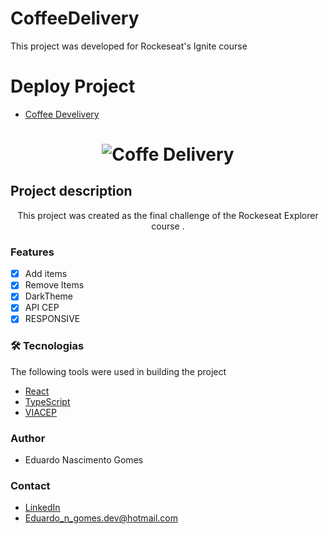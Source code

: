 # CoffeeDelivery
This project was developed for Rockeseat's Ignite course

# Deploy Project
- [Coffee Develivery](https://coffeedelivery-eduardo.netlify.app/)
 <h1 align="center">
  <img alt="Coffe Delivery" title="#NextLevelWeek" src="https://i.imgur.com/4wer0dr.png" />
</h1>

## Project description

<p align="center">This project was created as the final challenge of the Rockeseat Explorer course .</p>

### Features
- [x] Add items
- [x] Remove Items
- [x] DarkTheme
- [x] API CEP
- [x] RESPONSIVE

### 🛠 Tecnologias
The following tools were used in building the project

- [React](https://pt-br.reactjs.org/)
- [TypeScript](https://styled-components.com/)
- [VIACEP](https://viacep.com.br/)

### Author

- Eduardo Nascimento Gomes

### Contact

- [LinkedIn](https://www.linkedin.com/in/eduardo-gomes-220610227/)
- Eduardo_n_gomes.dev@hotmail.com
